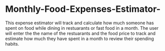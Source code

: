 # Monthly-Food-Expenses-Estimator-

This expense estimator will track and calculate how much someone has spent on food while dining in restuarants or fast food in a month. The user will enter the the name of the restuarants and the food price to track and estimate how much they have spent in a month to review their spending habits.
